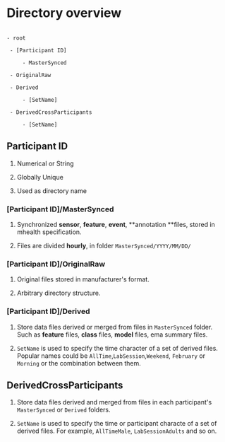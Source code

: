 # Directory overview

```

- root

 - [Participant ID]

     - MasterSynced

 - OriginalRaw

 - Derived

     - [SetName]

 - DerivedCrossParticipants

     - [SetName]

```


## Participant ID

1. Numerical or String

2. Globally Unique

3. Used as directory name

### [Participant ID]/MasterSynced

1. Synchronized **sensor**, **feature**, **event**, **annotation **files, stored in mhealth specification.

2. Files are divided **hourly**, in folder `MasterSynced/YYYY/MM/DD/`

### [Participant ID]/OriginalRaw

1. Original files stored in manufacturer's format.

2. Arbitrary directory structure.

### [Participant ID]/Derived

1. Store data files derived or merged from files in `MasterSynced` folder. Such as **feature** files, **class** files, **model** files, ema summary files.

2. `SetName` is used to specify the time character of a set of derived files. Popular names could be `AllTime`,`LabSession`,`Weekend`, `February` or `Morning` or the combination between them.

## DerivedCrossParticipants

1. Store data files derived and merged from files in each participant's `MasterSynced` or `Derived` folders.

2. `SetName` is used to specify the time or participant characte of a set of derived files. For example, `AllTimeMale`, `LabSessionAdults` and so on.
